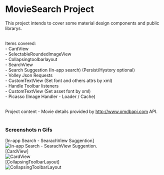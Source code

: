 MovieSearch Project
=============================================================================

This project intends to cover some material design components and public librarys. 

<br>
Items covered: <br>
- CardView <br>
- SelectableRoundedImageView <br>
- Collapsingtoolbarlayout <br>
- SearchView <br>
- Search Suggestion (In-app search) (Persist/Hystory optional) <br>
- Volley Json Requests <br>
- CustomTextView (Set font and others attrs by xml) <br> 
- Handle Toolbar listeners <br>
- CustomTextView (Set asset font by xml) <br>
- Picasso (Image Handler - Loader / Cache) <br><br>



Project content - Movie details provided by http://www.omdbapi.com API. <br> <br> 

### Screenshots n Gifs  <br>
[In-app Search - SearachView Suggention] <br>
![In-app Search - SearachView Suggention](https://i.imgur.com/Ps3ux1e.gif). <br>
[CardView] <br>
![CardView](https://i.imgur.com/7NOqegq.gif)  
[CollapsingToolbarLayout] <br>
![CollapsingToolbarLayout](https://i.imgur.com/TOTBoeQ.gif)  









